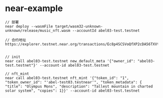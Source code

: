# near-example

    // 部署
    near deploy --wasmFile target/wasm32-unknown-unknown/release/music_nft.wasm --accountId abel03-test.testnet

    // 合约地址
    https://explorer.testnet.near.org/transactions/Ec8p4SCSVoQfXP2cDA56TXVthL9V65tc2eiTffxE9jJP
    

    // init 
    near call abel03-test.testnet new_default_meta '{"owner_id": "abel03-test.testnet"}' --account-id abel03-test.testnet

    // nft_mint
    near call abel03-test.testnet nft_mint '{"token_id": "1", "token_owner_id": "'abel-test03.testnear'", "token_metadata": { "title": "Olympus Mons", "description": "Tallest mountain in charted solar system", "copies": 1}}' --account-id abel03-test.testnet

